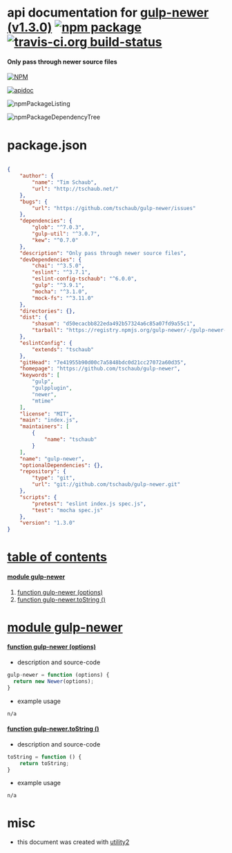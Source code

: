 # api documentation for  [gulp-newer (v1.3.0)](https://github.com/tschaub/gulp-newer)  [![npm package](https://img.shields.io/npm/v/npmdoc-gulp-newer.svg?style=flat-square)](https://www.npmjs.org/package/npmdoc-gulp-newer) [![travis-ci.org build-status](https://api.travis-ci.org/npmdoc/node-npmdoc-gulp-newer.svg)](https://travis-ci.org/npmdoc/node-npmdoc-gulp-newer)
#### Only pass through newer source files

[![NPM](https://nodei.co/npm/gulp-newer.png?downloads=true&downloadRank=true&stars=true)](https://www.npmjs.com/package/gulp-newer)

[![apidoc](https://npmdoc.github.io/node-npmdoc-gulp-newer/build/screenCapture.buildCi.browser.apidoc.html.png)](https://npmdoc.github.io/node-npmdoc-gulp-newer/build/apidoc.html)

![npmPackageListing](https://npmdoc.github.io/node-npmdoc-gulp-newer/build/screenCapture.npmPackageListing.svg)

![npmPackageDependencyTree](https://npmdoc.github.io/node-npmdoc-gulp-newer/build/screenCapture.npmPackageDependencyTree.svg)



# package.json

```json

{
    "author": {
        "name": "Tim Schaub",
        "url": "http://tschaub.net/"
    },
    "bugs": {
        "url": "https://github.com/tschaub/gulp-newer/issues"
    },
    "dependencies": {
        "glob": "^7.0.3",
        "gulp-util": "^3.0.7",
        "kew": "^0.7.0"
    },
    "description": "Only pass through newer source files",
    "devDependencies": {
        "chai": "^3.5.0",
        "eslint": "^3.7.1",
        "eslint-config-tschaub": "^6.0.0",
        "gulp": "^3.9.1",
        "mocha": "^3.1.0",
        "mock-fs": "^3.11.0"
    },
    "directories": {},
    "dist": {
        "shasum": "d50ecacbb822eda492b57324a6c85a07fd9a55c1",
        "tarball": "https://registry.npmjs.org/gulp-newer/-/gulp-newer-1.3.0.tgz"
    },
    "eslintConfig": {
        "extends": "tschaub"
    },
    "gitHead": "7e41955b90d00c7a5848bdc0d21cc27072a60d35",
    "homepage": "https://github.com/tschaub/gulp-newer",
    "keywords": [
        "gulp",
        "gulpplugin",
        "newer",
        "mtime"
    ],
    "license": "MIT",
    "main": "index.js",
    "maintainers": [
        {
            "name": "tschaub"
        }
    ],
    "name": "gulp-newer",
    "optionalDependencies": {},
    "repository": {
        "type": "git",
        "url": "git://github.com/tschaub/gulp-newer.git"
    },
    "scripts": {
        "pretest": "eslint index.js spec.js",
        "test": "mocha spec.js"
    },
    "version": "1.3.0"
}
```



# <a name="apidoc.tableOfContents"></a>[table of contents](#apidoc.tableOfContents)

#### [module gulp-newer](#apidoc.module.gulp-newer)
1.  [function <span class="apidocSignatureSpan"></span>gulp-newer (options)](#apidoc.element.gulp-newer.gulp-newer)
1.  [function <span class="apidocSignatureSpan">gulp-newer.</span>toString ()](#apidoc.element.gulp-newer.toString)



# <a name="apidoc.module.gulp-newer"></a>[module gulp-newer](#apidoc.module.gulp-newer)

#### <a name="apidoc.element.gulp-newer.gulp-newer"></a>[function <span class="apidocSignatureSpan"></span>gulp-newer (options)](#apidoc.element.gulp-newer.gulp-newer)
- description and source-code
```javascript
gulp-newer = function (options) {
  return new Newer(options);
}
```
- example usage
```shell
n/a
```

#### <a name="apidoc.element.gulp-newer.toString"></a>[function <span class="apidocSignatureSpan">gulp-newer.</span>toString ()](#apidoc.element.gulp-newer.toString)
- description and source-code
```javascript
toString = function () {
    return toString;
}
```
- example usage
```shell
n/a
```



# misc
- this document was created with [utility2](https://github.com/kaizhu256/node-utility2)
